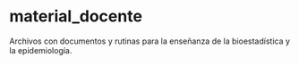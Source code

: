 # material_docente
Archivos con documentos y rutinas para la enseñanza de la bioestadística y la epidemiología.
